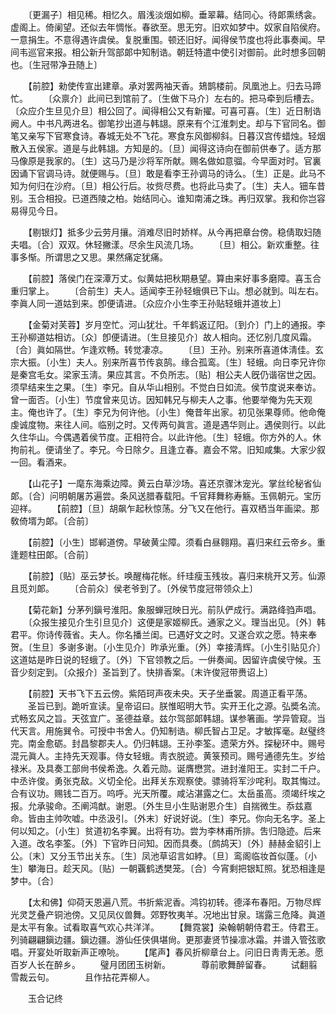<!-- { "loadSidebar": true } -->
　　〔更漏子〕相见稀。相忆久。眉浅淡烟如柳。垂翠幕。结同心。待郞熏绣衾。虚阁上。倚阑望。还似去年惆怅。春欲至。思无穷。旧欢如梦中。奴家自陷侯府。一意捐生。不意得遇许虞侯。复脱重围。顿还旧好。闻得侯节度也将此事奏闻。早间韦巡官来报。相公新升驾部郞中知制诰。朝廷特遣中使引对御前。此时想多回朝也。〔生冠带净丑随上〕 

　　【前腔】勑使传宣出建章。承对罢两袖天香。鳷鹊楼前。凤凰池上。归去马蹄忙。 
　　〔众禀介〕此间已到馆前了。〔生做下马介〕左右的。把马牵到后槽去。〔众应介生旦见介旦〕相公回了。闻得相公又有新擢。可喜可喜。〔生〕近日制诰阙人。中书凡两进名。御笔抄出道与韩翃。原来有个江淮刺史。却与下官同名。御笔又亲写下官寒食诗。春城无处不飞花。寒食东风御柳斜。日暮汉宫传蜡烛。轻烟散入五侯家。道是与此韩翃。方知是的。〔旦〕闻得这诗向在御前供奉了。适方那马像原是我家的。〔生〕这马乃是沙将军所献。赐名做如意骝。今早面对时。官裏因诵下官调马诗。就便赐与。〔旦〕敢是看李王孙调马的诗么。〔生〕正是。此马不知为何归在沙府。〔旦〕相公行后。妆赀尽费。也将此马卖了。〔生〕夫人。钿车昔别。玉合相投。已道西陵之柏。始结同心。谁知南浦之珠。再归双掌。我和你岂容易得见今日。 

　　【剔银灯】抵多少云劳月攘。消难尽旧时娇样。从今再把章台傍。稳倩取妇随夫唱。〔合〕双双。休轻撇漾。尽余生风流几场。 
　　〔旦〕相公。新欢重整。往事多惭。所谓思之又思。果然痛定犹痛。 

　　【前腔】落侯门在深潭万丈。似黄姑把秋期悬望。算由来好事多磨障。喜玉合重归掌上。 
　　〔合前生〕夫人。适闻李王孙轻蛾俱已下山。想必就到。叫左右。李眞人同一道姑到来。卽便请进。〔众应介小生李王孙贴轻蛾并道妆上〕 

　　【金菊对芙蓉】岁月空忙。河山犹壮。千年鹤返辽阳。〔到介〕门上的通报。李王孙柳道姑相访。〔众〕卽便请进。〔生旦接见介〕故人相向。还忆别几度风霜。〔合〕眞如隔世。乍逢欢畅。转觉凄凉。 
　　〔旦〕王孙。别来所喜道体淸佳。玄宗大振。〔小生〕夫人。别来所喜节传哀鹄。缘合孤鸾。〔生〕轻蛾。向日李兄许你是秦宫毛女。梁家玉淸。果应其言。不负所志。〔贴〕相公夫人旣仍谐宿世之因。须早结来生之果。〔生〕李兄。自从华山相别。不觉白日如流。侯节度说来奉访。曾一面否。〔小生〕节度曾来见访。因知韩兄与柳夫人之事。他要举俺为先天观主。俺也许了。〔生〕李兄为何许他。〔小生〕俺昔年出家。初见张果尊师。他命俺虔诚度物。来往人间。临别之时。又传两句眞言。道是遇华则止。遇侯则行。以此久住华山。今偶遇着侯节度。正相符合。以此许他。〔生〕轻蛾。你方外的人。休拘前礼。便请坐了。李兄。今日除夕。且逢立春。嘉会不常。旧知咸集。大家少叙一回。看酒来。 

　　【山花子】一麾东海乘边障。黄云白草沙场。喜还京骤沐宠光。掌丝纶秘省仙郞。〔合〕问明朝屠苏遍尝。条风送腊春载阳。千官拜舞称寿觞。玉佩朝元。宝历迎祥。 
　　【前腔】〔旦〕胡飙乍起秋惊荡。分飞又在他行。喜双栖当年画梁。那敎倚壻为郞。〔合前〕 

　　【前腔】〔小生〕邯郸道傍。早破黄尘障。须看白昼翱翔。喜归来红云帝乡。重逢题柱田郞。〔合前〕 

　　【前腔】〔贴〕巫云梦长。唤醒梅花帐。纤珪瘦玉残妆。喜归来桃开又芳。仙源且觅刘郞。 
　　〔合前众〕侯老爷到了。〔外侯节度冠带领众上〕 

　　【菊花新】分茅列鎭号淮阳。象服蝉冠映日光。前队俨成行。满路绛驺声唱。 
　　〔众报生接见介生引旦见介〕这便是家姬柳氏。通家之义。理当出见。〔外〕韩君平。你诗传薇省。夫人。你名播兰闺。已遇好文之时。又遂合欢之愿。特来奉贺。〔生旦〕多谢多谢。〔小生见介〕昨承光重。〔外〕幸接淸辉。〔小生引贴见介〕这道姑是昨日说的轻蛾了。〔外〕下官领教之后。一倂奏闻。因留许虞侯守候。玉音少刻定到。〔众报介〕圣旨到了。快排香案。〔末许俊冠带赉诏上〕 

　　【前腔】天书飞下五云傍。紫陌珂声夜未央。天子坐垂裳。周道正看平荡。 
　　圣旨已到。跪听宣读。皇帝诏曰。朕惟昭明大节。实开王化之源。弘奬名流。式畅玄风之旨。天弦宜广。圣德益章。兹尔驾部郞韩翃。谋参箸画。学异管窥。当代天言。用施巽令。可授中书舍人。仍知制诰。柳氏智占卫足。才敏挥毫。赵璧终完。南金愈砺。封昌黎郡夫人。仍归韩翃。王孙李筌。遗荣方外。探秘环中。赐号混元眞人。主持先天观事。侍女轻蛾。靑衣脱迹。黄箓预司。赐号通德先生。岁给禄米。及具奏工部尙书侯希逸。久着元勋。诞膺懋赏。进封淮阳王。实封二千户。中丞许俊。勇张克敌。义切全伦。出拜关东观察使。骠骑将军沙咤利。取其悔过。合有议功。赐钱二百万。呜呼。光天所覆。咸沾湛露之仁。太岳虽高。须竭纤埃之报。允承骏命。丕阐鸿猷。谢恩。〔外生旦小生贴谢恩介生〕自揣微生。忝兹嘉命。皆由主帅吹嘘。中丞汲引。〔外末〕好说好说。〔生〕李兄。你向无名字。圣上何以知之。〔小生〕贫道初名李翼。出将有功。尝为李林甫所排。吿归隐迹。后来入道。改名李筌。〔外〕下官昨日问知。因而具奏。〔鹧鸪天〕〔外〕赫赫金貂引上公。〔末〕又分玉节出关东。〔生〕凤池草诏言如綍。〔旦〕鸾阁临妆首似蓬。〔小生〕攀海日。趁天风。〔贴〕一朝覊鹤透樊笼。〔合〕今宵剩把银缸照。犹恐相逢是梦中。〔合〕 

　　【太和佛】仰荷天恩遍八荒。书折紫泥香。鸿钧初转。德泽布春阳。万物尽辉光灵芝叠产铜池傍。又见凤仪兽舞。郊野牧夷羊。况地出甘泉。瑞露三危降。眞道是太平有象。试看取喜气欢心共洋洋。 
　　【舞霓裳】染翰朝朝侍君王。侍君王。列骑翩翩鎭边疆。鎭边疆。游仙任侠俱堪尙。更那妻贤节操凛冰霜。并谱入管弦歌唱。开宴处听取新声正嘹喨。 
　　【尾声】春风折柳章台上。问旧日靑靑无恙。愿百岁人长在醉乡。 
　　璧月团团玉树新。　　　　尊前歌舞醉留春。 
　　试翻翦雪裁云句。　　　　且作拈花弄柳人。 

　　玉合记终 
